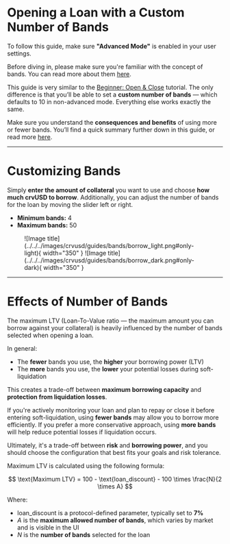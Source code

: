 <h1>Opening a Loan with a Custom Number of Bands</h1>

To follow this guide, make sure **"Advanced Mode"** is enabled in your user settings.

Before diving in, please make sure you're familiar with the concept of bands. You can read more about them [here](../../advanced-liquidation.md#bands-n).

This guide is very similar to the [Beginner: Open & Close](./open-and-close.md) tutorial. The only difference is that you’ll be able to set a **custom number of bands** — which defaults to 10 in non-advanced mode. Everything else works exactly the same.

Make sure you understand the **consequences and benefits** of using more or fewer bands. You’ll find a quick summary further down in this guide, or read more [here](../../advanced-liquidation.md#bands-n).

---

# **Customizing Bands**

Simply **enter the amount of collateral** you want to use and choose **how much crvUSD to borrow**. Additionally, you can adjust the number of bands for the loan by moving the slider left or right.

- **Minimum bands:** 4
- **Maximum bands:** 50

<figure markdown="span">
  ![Image title](../../../images/crvusd/guides/bands/borrow_light.png#only-light){ width="350" }
  ![Image title](../../../images/crvusd/guides/bands/borrow_dark.png#only-dark){ width="350" }
  <figcaption></figcaption>
</figure>

---

# **Effects of Number of Bands**

The maximum LTV (Loan-To-Value ratio — the maximum amount you can borrow against your collateral) is heavily influenced by the number of bands selected when opening a loan.

In general:

- The **fewer** bands you use, the **higher** your borrowing power (LTV)
- The **more** bands you use, the **lower** your potential losses during soft-liquidation

This creates a trade-off between **maximum borrowing capacity** and **protection from liquidation losses**.

If you're actively monitoring your loan and plan to repay or close it before entering soft-liquidation, using **fewer bands** may allow you to borrow more efficiently.
If you prefer a more conservative approach, using **more bands** will help reduce potential losses if liquidation occurs.

Ultimately, it's a trade-off between **risk** and **borrowing power**, and you should choose the configuration that best fits your goals and risk tolerance.


Maximum LTV is calculated using the following formula:

$$
\text{Maximum LTV} = 100 - \text{loan_discount} - 100 \times \frac{N}{2 \times A}
$$

Where:

- $\text{loan_discount}$ is a protocol-defined parameter, typically set to **7%**
- $A$ is the **maximum allowed number of bands**, which varies by market and is visible in the UI
- $N$ is the **number of bands** selected for the loan
